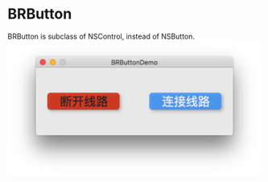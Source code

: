 # BRButton
BRButton is subclass of NSControl, instead of NSButton.
![screenshot](https://github.com/BokkkRottt/BRButton/blob/master/creenshot-BRButton.png)
